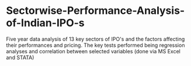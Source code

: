 # Sectorwise-Performance-Analysis-of-Indian-IPO-s
Five year data analysis of 13 key sectors of IPO's and the factors affecting their performances and pricing. The key tests performed being regression analyses and correlation between selected variables (done via MS Excel and STATA)
